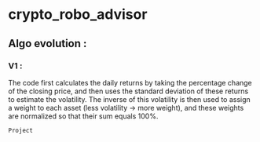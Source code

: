 # crypto_robo_advisor
## Algo evolution :
### V1 :
The code first calculates the daily returns by taking the percentage change of the closing price, and then uses the standard deviation of these returns to estimate the volatility. The inverse of this volatility is then used to assign a weight to each asset (less volatility → more weight), and these weights are normalized so that their sum equals 100%.


```
Project
```

